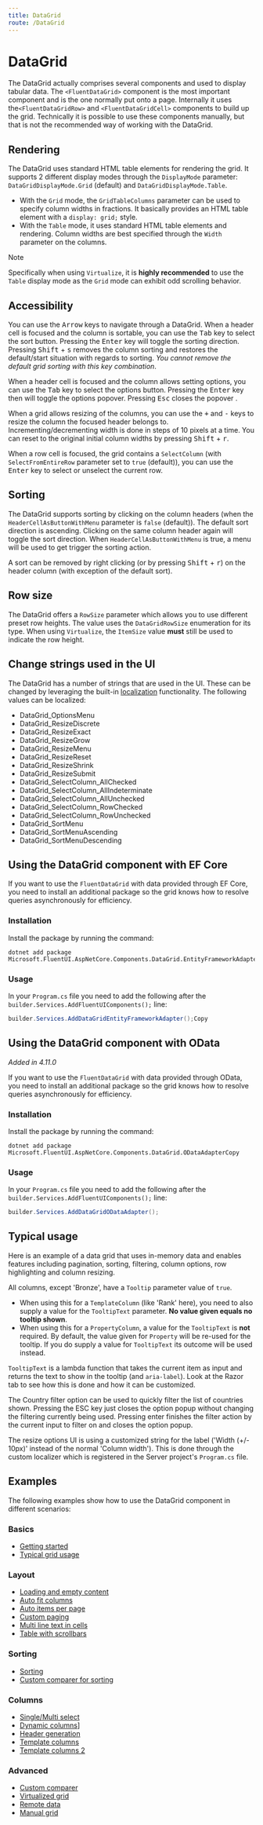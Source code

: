 ```yaml
---
title: DataGrid
route: /DataGrid
---
```


# DataGrid

The DataGrid actually comprises several components and used to display tabular data. The `<FluentDataGrid>` component is the most important
component and is the one normally put onto a page. Internally it uses the`<FluentDataGridRow>` and `<FluentDataGridCell>` components to build up
the grid. Technically it is possible to use these components manually, but that is not the recommended way of working with the DataGrid.

## Rendering
The DataGrid uses standard HTML table elements for rendering the grid. It supports 2 different display modes through the `DisplayMode`
parameter: `DataGridDisplayMode.Grid` (default) and `DataGridDisplayMode.Table`.
- With the `Grid` mode, the `GridTableColumns` parameter can be
used to specify column widths in fractions. It basically provides an HTML table element with a `display: grid;` style.
- With the `Table` mode, it uses standard HTML table elements and rendering. Column widths are best specified through the `Width` parameter on the columns.

> [!NOTE]
Specifically when using `Virtualize`, it is **highly recommended** to use the `Table` display mode as the `Grid` mode can exhibit odd scrolling behavior.


## Accessibility

You can use the <kbd>Arrow</kbd> keys to navigate through a DataGrid. When a header cell is focused and the column is sortable, you can use the
<kbd>Tab</kbd> key to select the sort button. Pressing the <kbd>Enter</kbd> key will toggle the sorting direction. Pressing <kbd>Shift</kbd> + <kbd>s</kbd>
removes the column sorting and restores the default/start situation with regards to sorting. *You cannot remove the default grid sorting with
this key combination*.

When a header cell is focused and the column allows setting options, you can use the <kbd>Tab</kbd> key to select the options button. Pressing
the <kbd>Enter</kbd> key then will toggle the options popover. Pressing <kbd>Esc</kbd> closes the popover .

When a grid allows resizing of the columns, you can use the <kbd>+</kbd> and <kbd>-</kbd> keys to resize the column the focused header belongs
to. Incrementing/decrementing width is done in steps of 10 pixels at a time. You can reset to the original initial column widths by pressing
<kbd>Shift</kbd> + <kbd>r</kbd>.

When a row cell is focused, the grid contains a `SelectColumn` (with `SelectFromEntireRow` parameter set to `true` (default)), you can use the <kbd>Enter</kbd> key to select or unselect the current
row.

## Sorting

The DataGrid supports sorting by clicking on the column headers (when the `HeaderCellAsButtonWithMenu` parameter is `false` (default)). The default sort direction is ascending. Clicking on the same column header
again will toggle the sort direction. When `HeaderCellAsButtonWithMenu` is true, a menu will be used to get trigger the sorting action.

A sort can be removed by right clicking (or by pressing <kbd>Shift</kbd> + <kbd>r</kbd>) on the header column (with exception of
the default sort).

## Row size

The DataGrid offers a `RowSize` parameter which allows you to use different preset row heights. The value uses the `DataGridRowSize`
enumeration for its type. When using `Virtualize`, the `ItemSize` value **must** still be used to indicate the row height.

## Change strings used in the UI

The DataGrid has a number of strings that are used in the UI. These can be changed by leveraging the built-in [localization](/localization) functionality.
The following values can be localized:

- DataGrid_OptionsMenu
- DataGrid_ResizeDiscrete
- DataGrid_ResizeExact
- DataGrid_ResizeGrow
- DataGrid_ResizeMenu
- DataGrid_ResizeReset
- DataGrid_ResizeShrink
- DataGrid_ResizeSubmit
- DataGrid_SelectColumn_AllChecked
- DataGrid_SelectColumn_AllIndeterminate
- DataGrid_SelectColumn_AllUnchecked
- DataGrid_SelectColumn_RowChecked
- DataGrid_SelectColumn_RowUnchecked
- DataGrid_SortMenu
- DataGrid_SortMenuAscending
- DataGrid_SortMenuDescending



## Using the DataGrid component with EF Core

If you want to use the `FluentDataGrid` with data provided through EF Core, you need to install an additional package so the grid knows how to resolve queries asynchronously for efficiency.

### Installation
Install the package by running the command:

```cshtml
dotnet add package Microsoft.FluentUI.AspNetCore.Components.DataGrid.EntityFrameworkAdapterCopy
```

### Usage
In your `Program.cs` file you need to add the following after the `builder.Services.AddFluentUIComponents();` line:

```csharp
builder.Services.AddDataGridEntityFrameworkAdapter();Copy
```

## Using the DataGrid component with OData

*Added in 4.11.0*

If you want to use the `FluentDataGrid` with data provided through OData, you need to install an additional package so the grid knows how to resolve queries asynchronously for efficiency.

### Installation
Install the package by running the command:

```cshtml
dotnet add package Microsoft.FluentUI.AspNetCore.Components.DataGrid.ODataAdapterCopy
```

### Usage
In your `Program.cs` file you need to add the following after the `builder.Services.AddFluentUIComponents();` line:

```csharp
builder.Services.AddDataGridODataAdapter();
```


## Typical usage
Here is an example of a data grid that uses in-memory data and enables features including pagination, sorting, filtering, column options, row highlighting and column resizing.

All columns, except 'Bronze', have a `Tooltip` parameter value of `true`.

- When using this for a `TemplateColumn` (like 'Rank' here), you need to also supply a value for the `TooltipText` parameter. **No value given equals no tooltip shown**.
- When using this for a `PropertyColumn`, a value for the `TooltipText` is **not** required. By default, the value given for `Property`
will be re-used for the tooltip. If you do supply a value for `TooltipText` its outcome will be used instead.

`TooltipText` is a lambda function that takes the current item as input and returns the text to show in the tooltip (and `aria-label`).
Look at the Razor tab to see how this is done and how it can be customized.

The Country filter option can be used to quickly filter the list of countries shown. Pressing the ESC key just closes the option popup without changing the filtering currently being used.
Pressing enter finishes the filter action by the current input to filter on and closes the option popup.

The resize options UI is using a customized string for the label ('Width (+/- 10px)' instead of the normal 'Column width'). This is done through
the custom localizer which is registered in the Server project's `Program.cs` file.

## Examples
The following examples show how to use the DataGrid component in different scenarios:

### Basics
- [Getting started](/DataGrid/GettingStarted)
- [Typical grid usage](/DataGrid/Typical)
    
### Layout
- [Loading and empty content](/DataGrid/LoadingAndEmptyContent)
- [Auto fit columns](/DataGrid/AutoFit)
- [Auto items per page](/DataGrid/AutoItemsPerPage)
- [Custom paging](/DataGrid/CustomPaging)
- [Multi line text in cells](/DataGrid/MultiLine)
- [Table with scrollbars](/DataGrid/Scrollbars)

### Sorting
- [Sorting](/DataGrid/Sorting)
- [Custom comparer for sorting](/DataGrid/CustomComparerSort)
    
### Columns
- [Single/Multi select](/DataGrid/SingleMultiSelect)
- [Dynamic columns](/DataGrid/DynamicColumns)]
- [Header generation](/DataGrid/HeaderGeneration)
- [Template columns](/DataGrid/TemplateColumns)
- [Template columns 2](/DataGrid/TemplateColumns2)

### Advanced
- [Custom comparer](/DataGrid/CustomComparerSort)
- [Virtualized grid](/DataGrid/Virtualize)
- [Remote data](/DataGrid/RemoteData)
- [Manual grid](/DataGrid/Manual)
